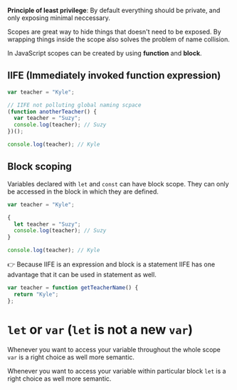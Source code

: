 **Principle of least privilege**: By default everything should be private, and only exposing minimal neccessary.

Scopes are great way to hide things that doesn't need to be exposed. By wrapping things inside the scope also solves the problem of name collision.

In JavaScript scopes can be created by using **function** and **block**.

## IIFE (Immediately invoked function expression)

```js
var teacher = "Kyle";

// IIFE not polluting global naming scpace
(function anotherTeacher() {
  var teacher = "Suzy";
  console.log(teacher); // Suzy
})();

console.log(teacher); // Kyle
```

## Block scoping

Variables declared with `let` and `const` can have block scope. They can only be accessed in the block in which they are defined.

```js
var teacher = "Kyle";

{
  let teacher = "Suzy";
  console.log(teacher); // Suzy
}

console.log(teacher); // Kyle
```

👉 Because IIFE is an expression and block is a statement IIFE has one advantage that it can be used in statement as well.

```js
var teacher = function getTeacherName() {
  return "Kyle";
};
```

# `let` or `var` (`let` is not a new `var`)

Whenever you want to access your variable throughout the whole scope `var` is a right choice as well more semantic.

Whenever you want to access your variable within particular block `let` is a right choice as well more semantic.
